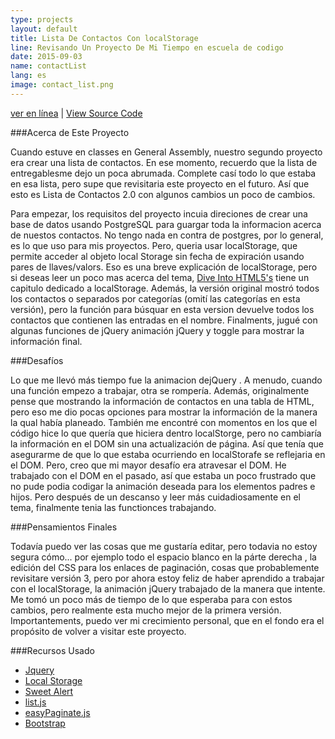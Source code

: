 ```yaml
---
type: projects
layout: default
title: Lista De Contactos Con localStorage
line: Revisando Un Proyecto De Mi Tiempo en escuela de codigo
date: 2015-09-03 
name: contactList
lang: es
image: contact_list.png
---
```


<html><a href="http://contactlist12.herokuapp.com/" class="project_link" target="_blank">ver en línea</a></html>
|
<html><a href="https://github.com/IvetteAddington/Contact-List" class="project_link" target="_blank">View Source Code</a></html>

###Acerca de Este Proyecto

Cuando estuve en classes en General Assembly, nuestro segundo proyecto era crear una lista de contactos. En ese momento, recuerdo que la lista de entregablesme dejo un poca abrumada. Complete casí todo lo que estaba en esa lista, pero supe que revisitaria este proyecto en el futuro. Así que esto es Lista de Contactos 2.0 con algunos cambios un poco de cambios.

Para empezar, los requisitos del proyecto incuia direciones de crear una base de datos usando PostgreSQL para guargar toda la informacion acerca de nuestos contactos. No tengo nada en contra de postgres, por lo general, es lo que uso para mis proyectos. Pero, queria usar localStorage, que permite acceder al objeto local Storage sin fecha de expiración usando pares de llaves/valors. Eso es una breve explicación de localStorage, pero si deseas leer un poco mas acerca del tema, <html><a href="http://diveintohtml5.info/storage.html" target ="_blank">Dive Into HTML5's</a></html> tiene un capitulo dedicado a localStorage. Además, la versión original mostró todos los contactos o separados por categorías (omití las categorías en esta versión), pero la función para búsquar en esta version devuelve todos los contactos que contienen las entradas en el nombre. Finalments, jugué con algunas funciones de jQuery animación jQuery y toggle para mostrar la información final.

###Desafíos

Lo que me llevó más tiempo fue la animacion dejQuery . A menudo, cuando una función empezo a trabajar, otra se rompería. Además, originalmente pense que mostrando la información de contactos en una tabla de HTML, pero eso me dio pocas opciones  para mostrar la información de la manera la qual había planeado. También me encontré con momentos en los que el código hice lo que quería que hiciera dentro localStorge, pero no cambiaría la información en el DOM sin ​​una actualización de página. Así que tenía que asegurarme de que lo que estaba ocurriendo en localStorafe se reflejaria en el DOM. Pero, creo que mi mayor desafío era atravesar el DOM. He trabajado con el DOM en el pasado, así que estaba un poco frustrado que no pude podia codigar la animación deseada para los elementos padres e hijos. Pero después de un descanso y leer más cuidadiosamente en el tema, finalmente tenia las functionces trabajando. 

###Pensamientos Finales

Todavía puedo ver las cosas que me gustaría editar, pero todavia no estoy segura cómo... por ejemplo todo el espacio blanco en la párte derecha , la edición del CSS para los enlaces de paginación, cosas que probablemente revisitare  versión 3, pero por ahora estoy feliz de haber aprendido a trabajar con el localStorage, la animación jQuery trabajado de la manera que intente. Me tomó un poco más de tiempo de lo que esperaba para con estos cambios, pero realmente esta mucho mejor de la primera versión. Importantements, puedo ver mi crecimiento personal, que en el fondo era el propósito de volver a visitar este proyecto.

###Recursos Usado
<html>
  <ul>
    <li><a href="http://jquery.com/" target="_blank">Jquery</a></li>
    <li><a href="https://developer.mozilla.org/en-US/docs/Web/API/Window/localStorage" target="_blank">Local Storage</a></li>
    <li><a href="http://t4t5.github.io/sweetalert/" target="_blank">Sweet Alert</a></li>
    <li><a href="http://www.listjs.com/" target="_blank">list.js</a></li>
    <li><a href="http://st3ph.github.io/jquery.easyPaginate/" target="_blank">easyPaginate.js</a></li>
    <li><a href="http://getbootstrap.com/" target="_blank">Bootstrap</a></li>
  </ul>
</html>
